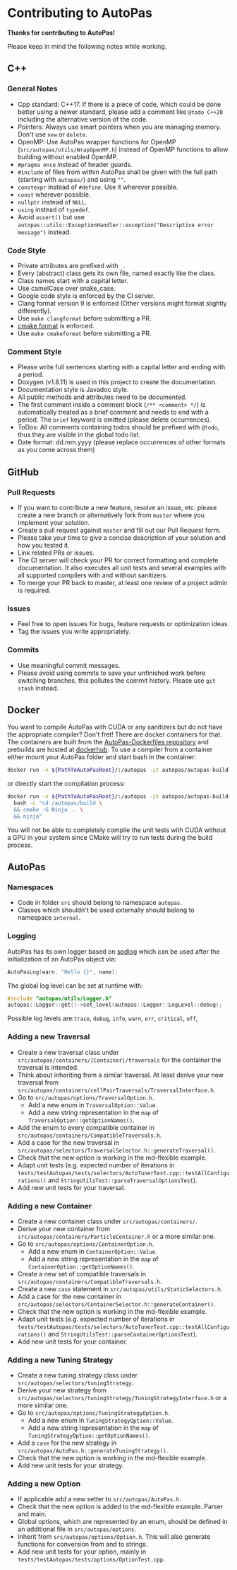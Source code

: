 # Contributing to AutoPas

**Thanks for contributing to AutoPas!** 

Please keep in mind the following notes while working.

## C++
### General Notes
* Cpp standard: C++17. If there is a piece of code, which could be done better using a newer standard, please add a comment like `@todo C++20` including the alternative version of the code.
* Pointers: Always use smart pointers when you are managing memory. Don't use `new` or `delete`.
* OpenMP: Use AutoPas wrapper functions for OpenMP (`src/autopas/utils/WrapOpenMP.h`) instead of OpenMP functions to allow building without enabled OpenMP.
* `#pragma once` instead of header guards.
* `#include` of files from within AutoPas shall be given with the full path (starting with `autopas/`) and using `""`. 
* `constexpr` instead of `#define`. Use it wherever possible.
* `const` wherever possible. 
* `nullptr` instead of `NULL`.
* `using` instead of `typedef`.
* Avoid `assert()` but use `autopas::utils::ExceptionHandler::exception("Descriptive error message")` instead.

### Code Style
* Private attributes are prefixed with `_`.
* Every (abstract) class gets its own file, named exactly like the class.
* Class names start with a capital letter.
* Use camelCase over snake_case.
* Google code style is enforced by the CI server.
* Clang format version 9 is enforced (Other versions might format slightly differently).
* Use `make clangformat` before submitting a PR.
* [cmake format](https://github.com/cheshirekow/cmake_format/tree/master/cmake_format) is enforced.
* Use `make cmakeformat` before submitting a PR.

### Comment Style
* Please write full sentences starting with a capital letter and ending with a period.
* Doxygen (v1.8.11) is used in this project to create the documentation.
* Documentation style is Javadoc style.
* All public methods and attributes need to be documented.
* The first comment inside a comment block (`/** <comment> */`) is automatically treated as a brief comment and needs to end with a period. The `brief` keyword is omitted (please delete occurrences).
* ToDos: All comments containing todos should be prefixed with `@todo`, thus they are visible in the global todo list.
* Date format: dd.mm.yyyy (please replace occurrences of other formats as you come across them)

## GitHub
### Pull Requests
* If you want to contribute a new feature, resolve an issue, etc. please create a new branch or alternatively fork from `master` where you implement your solution.
* Create a pull request against `master` and fill out our Pull Request form.
* Please take your time to give a concise description of your solution and how you tested it.
* Link related PRs or issues.
* The CI server will check your PR for correct formatting and complete documentation. It also executes all unit tests and several examples with all supported compilers with and without sanitizers.
* To merge your PR back to master, at least one review of a project admin is required.

### Issues
* Feel free to open issues for bugs, feature requests or optimization ideas.
* Tag the issues you write appropriately.

### Commits
* Use meaningful commit messages.
* Please avoid using commits to save your unfinished work before switching branches, this pollutes the commit history. Please use `git stash` instead.

## Docker
You want to compile AutoPas with CUDA or any sanitizers but do not have the appropriate compiler? Don't fret! There are docker containers for that. The containers are built from the [AutoPas-Dockerfiles repository](https://github.com/AutoPas/AutoPas-Dockerfiles) and prebuilds are hosted at [dockerhub](https://hub.docker.com/search?q=autopas%2F&type=image). To use a compiler from a container either mount your AutoPas folder and start bash in the container:
```bash
docker run -v ${PathToAutoPasRoot}/:/autopas -it autopas/autopas-build-cuda bash
```
or directly start the compilation process:
```bash
docker run -v ${PathToAutoPasRoot}/:/autopas -it autopas/autopas-build-cuda \
  bash -c "cd /autopas/build \
  && cmake -G Ninja .. \
  && ninja"
```
You will not be able to completely compile the unit tests with CUDA without a GPU in your system since CMake will try to run tests during the build process.

## AutoPas
### Namespaces
* Code in folder `src` should belong to namespace `autopas`.
* Classes which shouldn't be used externally should belong to namespace `internal`.

### Logging
AutoPas has its own logger based on [spdlog](https://github.com/gabime/spdlog) which can be used after the initialization of an AutoPas object via:
```C++
AutoPasLog(warn, "Hello {}", name);
```
The global log level can be set at runtime with:
```C++
#include "autopas/utils/Logger.h"
autopas::Logger::get()->set_level(autopas::Logger::LogLevel::debug);
```
Possible log levels are:`trace`, `debug`, `info`, `warn`, `err`, `critical`, `off`,

### Adding a new Traversal
* Create a new traversal class under `src/autopas/containers/[Container]/traversals` for the container the traversal is intended.
* Think about inheriting from a similar traversal. At least derive your new traversal from `src/autopas/containers/cellPairTraversals/TraversalInterface.h`.
* Go to `src/autopas/options/TraversalOption.h`.
  * Add a new enum in `TraversalOption::Value`.
  * Add a new string representation in the `map` of `TraversalOption::getOptionNames()`.
* Add the enum to every compatible container in `src/autopas/containers/CompatibleTraversals.h`.
* Add a case for the new traversal in `src/autopas/selectors/TraversalSelector.h::generateTraversal()`.
* Check that the new option is working in the md-flexible example.
* Adapt unit tests (e.g. expected number of iterations in `tests/testAutopas/tests/selectors/AutoTunerTest.cpp::testAllConfigurations()` and `StringUtilsTest::parseTraversalOptionsTest`).
* Add new unit tests for your traversal.

### Adding a new Container
* Create a new container class under `src/autopas/containers/`.
* Derive your new container from `src/autopas/containers/ParticleContainer.h` or a more similar one.
* Go to `src/autopas/options/ContainerOption.h`.
  * Add a new enum in `ContainerOption::Value`.
  * Add a new string representation in the `map` of `ContainerOption::getOptionNames()`.
* Create a new set of compatible traversals in `src/autopas/containers/CompatibleTraversals.h`.
* Create a new `case` statement in `src/autopas/utils/StaticSelectors.h`.
* Add a case for the new container in `src/autopas/selectors/ContainerSelector.h::generateContainer()`.
* Check that the new option is working in the md-flexible example.
* Adapt unit tests (e.g. expected number of iterations in `tests/testAutopas/tests/selectors/AutoTunerTest.cpp::testAllConfigurations()` and `StringUtilsTest::parseContainerOptionsTest`).
* Add new unit tests for your container.

### Adding a new Tuning Strategy
* Create a new tuning strategy class under `src/autopas/selectors/tuningStrategy`.
* Derive your new strategy from `src/autopas/selectors/tuningStrategy/TuningStrategyInterface.h` or a more similar one.
* Go to `src/autopas/options/TuningStrategyOption.h`.
  * Add a new enum in `TuningStrategyOption::Value`.
  * Add a new string representation in the `map` of `TuningStrategyOption::getOptionNames()`.
* Add a `case` for the new strategy in `src/autopas/AutoPas.h::generateTuningStrategy()`.
* Check that the new option is working in the md-flexible example.
* Add new unit tests for your strategy.

### Adding a new Option
* If applicable add a new setter to `src/autopas/AutoPas.h`.
* Check that the new option is added to the md-flexible example. Parser and main.
* Global options, which are represented by an enum, should be defined in an additional file in `src/autopas/options`.
* Inherit from `src/autopas/options/Option.h`. This will also generate functions for conversion from and to strings.
* Add new unit tests for your option, mainly in `tests/testAutopas/tests/options/OptionTest.cpp`.
